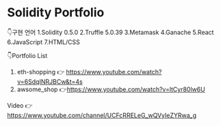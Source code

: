 # Solidity Portfolio

👇구현 언어
1.Solidity 0.5.0
2.Truffle 5.0.39
3.Metamask
4.Ganache
5.React
6.JavaScript
7.HTML/CSS

👇Portfolio List
1. eth-shopping 👉 https://www.youtube.com/watch?v=6SdqINRJBCw&t=4s
2. awsome_shop 👉https://www.youtube.com/watch?v=ltCyr80lw6U

Video 👉 https://www.youtube.com/channel/UCFcRRELeG_wQVyIeZYRwa_g




